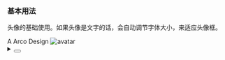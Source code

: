 ### 基本用法

头像的基础使用。如果头像是文字的话，会自动调节字体大小，来适应头像框。

<div class="cell-demo vp-raw">
  <yc-space size="large">
    <yc-avatar>A</yc-avatar>
    <yc-avatar :style="{ backgroundColor: '#3370ff' }">
      <IconUser />
    </yc-avatar>
    <yc-avatar :style="{ backgroundColor: '#14a9f8' }">Arco</yc-avatar>
    <yc-avatar :style="{ backgroundColor: '#00d0b6' }">Design</yc-avatar>
    <yc-avatar>
      <img
        alt="avatar"
        src="https://p1-arco.byteimg.com/tos-cn-i-uwbnlip3yd/3ee5f13fb09879ecb5185e440cef6eb9.png~tplv-uwbnlip3yd-webp.webp"
      />
    </yc-avatar>
  </yc-space>
</div>

<details>
<summary>
 <button class="code-btn"  >
    <icon-code />
 </button>
</summary>

```vue
<template>
  <yc-space size="large">
    <yc-avatar>A</yc-avatar>
    <yc-avatar :style="{ backgroundColor: '#3370ff' }">
      <IconUser />
    </yc-avatar>
    <yc-avatar :style="{ backgroundColor: '#14a9f8' }">Arco</yc-avatar>
    <yc-avatar :style="{ backgroundColor: '#00d0b6' }">Design</yc-avatar>
    <yc-avatar>
      <img
        alt="avatar"
        src="https://p1-arco.byteimg.com/tos-cn-i-uwbnlip3yd/3ee5f13fb09879ecb5185e440cef6eb9.png~tplv-uwbnlip3yd-webp.webp" />
    </yc-avatar>
  </yc-space>
</template>
```

</details>
